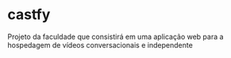 # castfy
Projeto da faculdade que consistirá em uma aplicação web para a hospedagem de vídeos conversacionais e independente
